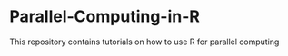# Parallel-Computing-in-R
This repository contains tutorials on how to use R for parallel computing
